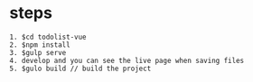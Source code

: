 # steps

    1. $cd todolist-vue
    2. $npm install
    3. $gulp serve
    4. develop and you can see the live page when saving files
    5. $gulo build // build the project
